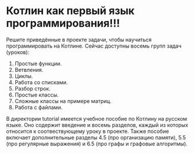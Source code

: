 # Котлин как первый язык программирования!!!

Решите приведённые в проекте задачи, чтобы научиться программировать на Котлине. Сейчас доступны восемь групп задач (уроков):

1. Простые функции.
2. Ветвления.
3. Циклы.
4. Работа со списками.
5. Разбор строк.
6. Простые классы.
7. Сложные классы на примере матриц.
8. Работа с файлами.

В директории tutorial имеется учебное пособие по Котлину на русском языке. 
Оно содержит введение и восемь разделов, каждый из которых относится к соотвествующему уроку в проекте.
Также пособие включает дополнительные разделы 4.5 (про организацию памяти),
5.5 (про регулярные выражения) и 6.5 (про графы и графовые алгоритмы).
